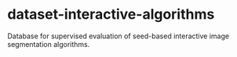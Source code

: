 # dataset-interactive-algorithms
Database for supervised evaluation of seed-based interactive image segmentation algorithms. 
